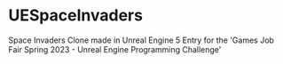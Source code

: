 # UESpaceInvaders
Space Invaders Clone made in Unreal Engine 5
Entry for the 'Games Job Fair Spring 2023 - Unreal Engine Programming Challenge'
